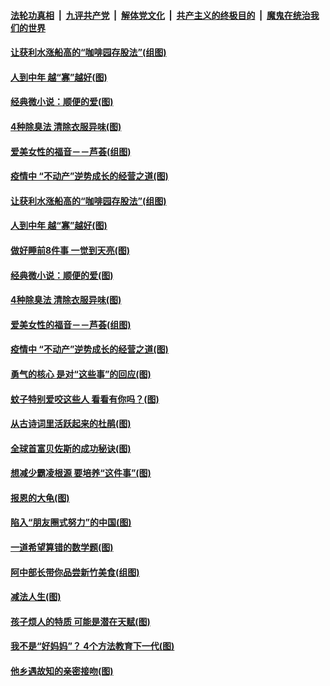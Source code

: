 ####  [法轮功真相](../../../../basic/blob/master/README.md?t=06021801) &nbsp;|&nbsp; [九评共产党](../../../../9ping.md/blob/master/README.md?t=06021801) &nbsp;|&nbsp; [解体党文化](../../../../jtdwh.md/blob/master/README.md?t=06021801)  &nbsp;|&nbsp; [共产主义的终极目的](../../../../gczydzjmd.md/blob/master/README.md?t=06021801) &nbsp;|&nbsp; [魔鬼在统治我们的世界](../../../../mgztzwmdsj.md/blob/master/README.md?t=06021801) 

#### [让获利水涨船高的“咖啡园存股法”(组图)](../pages/p8/935259.md?t=06021801) 

#### [人到中年 越“寡”越好(图)](../pages/p8/935161.md?t=06021801) 

#### [经典微小说：顺便的爱(图)](../pages/p8/934772.md?t=06021801) 

#### [4种除臭法 清除衣服异味(图)](../pages/p8/935061.md?t=06021801) 

#### [爱美女性的福音－－芦荟(组图)](../pages/p8/935072.md?t=06021801) 

#### [疫情中 “不动产”逆势成长的经营之道(图)](../pages/p8/934965.md?t=06021801) 

#### [让获利水涨船高的“咖啡园存股法”(组图)](../pages/p8/935259.md?t=06021801) 

#### [人到中年 越“寡”越好(图)](../pages/p8/935161.md?t=06021801) 

#### [做好睡前8件事 一觉到天亮(图)](../pages/p8/935180.md?t=06021801) 

#### [经典微小说：顺便的爱(图)](../pages/p8/934772.md?t=06021801) 

#### [4种除臭法 清除衣服异味(图)](../pages/p8/935061.md?t=06021801) 

#### [爱美女性的福音－－芦荟(组图)](../pages/p8/935072.md?t=06021801) 

#### [疫情中 “不动产”逆势成长的经营之道(图)](../pages/p8/934965.md?t=06021801) 

#### [勇气的核心 是对“这些事”的回应(图)](../pages/p8/934997.md?t=06021801) 

#### [蚊子特别爱咬这些人 看看有你吗？(图)](../pages/p8/934925.md?t=06021801) 

#### [从古诗词里活跃起来的杜鹃(图)](../pages/p8/934994.md?t=06021801) 

#### [全球首富贝佐斯的成功秘诀(图)](../pages/p8/933996.md?t=06021801) 

#### [想减少霸凌根源 要培养“这件事”(图)](../pages/p8/934942.md?t=06021801) 

#### [报恩的大龟(图)](../pages/p8/934554.md?t=06021801) 

#### [陷入“朋友圈式努力”的中国(图)](../pages/p8/934874.md?t=06021801) 

#### [一道希望算错的数学题(图)](../pages/p8/934867.md?t=06021801) 

#### [阿中部长带你品尝新竹美食(组图)](../pages/p8/934760.md?t=06021801) 

#### [减法人生(图)](../pages/p8/934768.md?t=06021801) 

#### [孩子烦人的特质 可能是潜在天赋(图)](../pages/p8/934807.md?t=06021801) 

#### [我不是“好妈妈”？ 4个方法教育下一代(图)](../pages/p8/934764.md?t=06021801) 

#### [他乡遇故知的亲密接吻(图)](../pages/p8/934670.md?t=06021801) 

